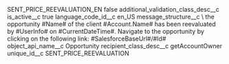<?xml version="1.0" encoding="UTF-8"?>
<CustomMetadata xmlns="http://soap.sforce.com/2006/04/metadata" xmlns:xsi="http://www.w3.org/2001/XMLSchema-instance" xmlns:xsd="http://www.w3.org/2001/XMLSchema">
    <label>SENT_PRICE_REEVALUATION_EN</label>
    <protected>false</protected>
    <values>
        <field>additional_validation_class_desc__c</field>
        <value xsi:nil="true"/>
    </values>
    <values>
        <field>is_active__c</field>
        <value xsi:type="xsd:boolean">true</value>
    </values>
    <values>
        <field>language_code_id__c</field>
        <value xsi:type="xsd:string">en_US</value>
    </values>
    <values>
        <field>message_structure__c</field>
        <value xsi:type="xsd:string">\ the opportunity #Name# of the client #Account.Name# has been reevaluated by #UserInfo# on #CurrentDateTime#. Navigate to the opportunity by clicking on the following link: #SalesforceBaseUrl#/#Id#</value>
    </values>
    <values>
        <field>object_api_name__c</field>
        <value xsi:type="xsd:string">Opportunity</value>
    </values>
    <values>
        <field>recipient_class_desc__c</field>
        <value xsi:type="xsd:string">getAccountOwner</value>
    </values>
    <values>
        <field>unique_id__c</field>
        <value xsi:type="xsd:string">SENT_PRICE_REEVALUATION</value>
    </values>
</CustomMetadata>
